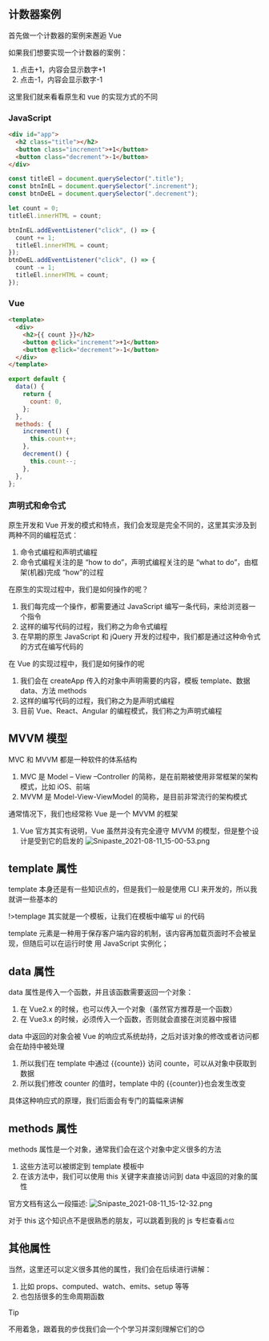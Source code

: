## 计数器案例

首先做一个计数器的案例来邂逅 Vue

如果我们想要实现一个计数器的案例：

1.  点击+1，内容会显示数字+1
2.  点击-1，内容会显示数字-1

这里我们就来看看原生和 vue 的实现方式的不同

### JavaScript

```html
<div id="app">
  <h2 class="title"></h2>
  <button class="increment">+1</button>
  <button class="decrement">-1</button>
</div>
```

```js
const titleEl = document.querySelector(".title");
const btnInEL = document.querySelector(".increment");
const btnDeEL = document.querySelector(".decrement");

let count = 0;
titleEl.innerHTML = count;

btnInEL.addEventListener("click", () => {
  count += 1;
  titleEl.innerHTML = count;
});
btnDeEL.addEventListener("click", () => {
  count -= 1;
  titleEl.innerHTML = count;
});
```

### Vue

```html
<template>
  <div>
    <h2>{{ count }}</h2>
    <button @click="increment">+1</button>
    <button @click="decrement">-1</button>
  </div>
</template>
```

```js
export default {
  data() {
    return {
      count: 0,
    };
  },
  methods: {
    increment() {
      this.count++;
    },
    decrement() {
      this.count--;
    },
  },
};
```

### 声明式和命令式

原生开发和 Vue 开发的模式和特点，我们会发现是完全不同的，这里其实涉及到两种不同的编程范式：

1.  命令式编程和声明式编程
2.  命令式编程关注的是 “how to do”，声明式编程关注的是 “what to do”，由框架(机器)完成 “how”的过程

在原生的实现过程中，我们是如何操作的呢？

1.  我们每完成一个操作，都需要通过 JavaScript 编写一条代码，来给浏览器一个指令
2.  这样的编写代码的过程，我们称之为命令式编程
3.  在早期的原生 JavaScript 和 jQuery 开发的过程中，我们都是通过这种命令式的方式在编写代码的

在 Vue 的实现过程中，我们是如何操作的呢

1.  我们会在 createApp 传入的对象中声明需要的内容，模板 template、数据 data、方法 methods
2.  这样的编写代码的过程，我们称之为是声明式编程
3.  目前 Vue、React、Angular 的编程模式，我们称之为声明式编程

## MVVM 模型

MVC 和 MVVM 都是一种软件的体系结构

1.  MVC 是 Model – View –Controller 的简称，是在前期被使用非常框架的架构模式，比如 iOS、前端
2.  MVVM 是 Model-View-ViewModel 的简称，是目前非常流行的架构模式

通常情况下，我们也经常称 Vue 是一个 MVVM 的框架

1.  Vue 官方其实有说明，Vue 虽然并没有完全遵守 MVVM 的模型，但是整个设计是受到它的启发的
    ![Snipaste_2021-08-11_15-00-53.png](https://img12.360buyimg.com/ddimg/jfs/t1/199101/17/2648/68022/611375b4Ebc4b0aa6/46e32a6a85c279ae.png)

## template 属性

template 本身还是有一些知识点的，但是我们一般是使用 CLI 来开发的，所以我就讲一些基本的

!>templage 其实就是一个模板，让我们在模板中编写 ui 的代码

template 元素是一种用于保存客户端内容的机制，该内容再加载页面时不会被呈现，但随后可以在运行时使
用 JavaScript 实例化；

## data 属性

data 属性是传入一个函数，并且该函数需要返回一个对象：

1.  在 Vue2.x 的时候，也可以传入一个对象（虽然官方推荐是一个函数）
2.  在 Vue3.x 的时候，必须传入一个函数，否则就会直接在浏览器中报错

data 中返回的对象会被 Vue 的响应式系统劫持，之后对该对象的修改或者访问都会在劫持中被处理

1.  所以我们在 template 中通过 {{counte}} 访问 counte，可以从对象中获取到数据
2.  所以我们修改 counter 的值时，template 中的 {{counter}}也会发生改变

具体这种响应式的原理，我们后面会有专门的篇幅来讲解

## methods 属性

methods 属性是一个对象，通常我们会在这个对象中定义很多的方法

1.  这些方法可以被绑定到 template 模板中
2.  在该方法中，我们可以使用 this 关键字来直接访问到 data 中返回的对象的属性

官方文档有这么一段描述:
![Snipaste_2021-08-11_15-12-32.png](https://img14.360buyimg.com/ddimg/jfs/t1/183623/30/18800/27030/6113786fE01c20047/ae2872b643cfab49.png)

对于 this 这个知识点不是很熟悉的朋友，可以跳着到我的 js 专栏查看`占位`

## 其他属性

当然，这里还可以定义很多其他的属性，我们会在后续进行讲解：

1.  比如 props、computed、watch、emits、setup 等等
2.  也包括很多的生命周期函数

> [!tip]
> 不用着急，跟着我的步伐我们会一个个学习并深刻理解它们的😊
